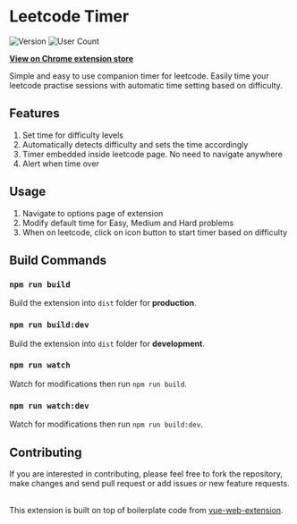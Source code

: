 # Leetcode Timer

![Version](https://img.shields.io/chrome-web-store/v/hihcjkhhlbmckhhnjamfomegbnlffcni)
![User Count](https://img.shields.io/chrome-web-store/users/hihcjkhhlbmckhhnjamfomegbnlffcni)

**[View on Chrome extension store](https://chrome.google.com/webstore/detail/leetcode-timer/hihcjkhhlbmckhhnjamfomegbnlffcni)**

Simple and easy to use companion timer for leetcode. Easily time your leetcode practise sessions with automatic time setting based on difficulty.

## Features

1. Set time for difficulty levels
2. Automatically detects difficulty and sets the time accordingly
3. Timer embedded inside leetcode page. No need to navigate anywhere
4. Alert when time over

## Usage

1. Navigate to options page of extension
2. Modify default time for Easy, Medium and Hard problems
3. When on leetcode, click on icon button to start timer based on difficulty

## Build Commands

### `npm run build`

Build the extension into `dist` folder for **production**.

### `npm run build:dev`

Build the extension into `dist` folder for **development**.

### `npm run watch`

Watch for modifications then run `npm run build`.

### `npm run watch:dev`

Watch for modifications then run `npm run build:dev`.

## Contributing

If you are interested in contributing, please feel free to fork the repository, make changes and send pull request or add issues or new feature requests.

\
This extension is built on top of boilerplate code from [vue-web-extension](https://github.com/Kocal/vue-web-extension).
